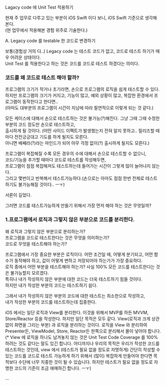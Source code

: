 Lagacy code 에 Unit Test 적용하기

현재 주 업무로 다루고 있는 부분이 iOS Swift 이다 보니, iOS Swift 기준으로 생각해 본다.   
(현 업무에서 적용해본 경험 위주로 기술한다.)

A. Legacy code 를 testable 한 코드로 변경하기   

보통(경험상 거의 다..) Legacy code 는 테스트 코드가 없고, 코드로 테스트 하기가 매우 어려운 상태이다.   
Unit Test 를 적용한다고 하는 것은 코드를 코드로 테스트 하겠다는 의미다.   

### 코드를 왜 코드로 테스트 해야 할까?   

프로그램의 크기가 작거나 초기라면, 손으로 프로그램의 로직을 쉽게 테스트할 수 있다.   
하지만 프로그램의 크기가 커지고, 기능이 많고, 예외 상황이 많고, 복잡한 환경에서 프로그램이 동작한다고 한다면..   
(아마도 대부분의 프로그램이 시간이 지남에 따라 필연적으로 이렇게 되는 것 같다.)   

모든 케이스에 대해서 손으로 테스트하는 것은 불가능(?)해진다. 그냥 그때 그때 수정한 부분의 코드 정도만 손으로 테스트하고,   
출시하게 될 것이다. (어떤 사이드 이펙트가 발생했는지 전혀 알지 못하고.. 릴리즈할 때마다 전전긍긍대고 기도를 하게 될지도 모른다.   
아니면 배째라(?)라는 마인드가 되어 아무 걱정 없이(?) 출시하게 될지도 모른다.)   

프로그램이 복잡해질 수록 모든 경우의 수에 대해서 손으로 테스트할 수 없으니,   
코드/기능을 추가할 때마다 코드로 테스트를 작성해두면,   
프로그램이 점점 복잡해져도 테스트하는데 들어가는 시간이 그렇게 많이 늘어나지 않는다.   
그리고 몇번이고 반복해서 테스트가능하다.(손으로는 아마도 점점 한번 전체로 테스트하기도 불가능해질 것이다.. ㅡㅜ)   

서론이 길었다.   



그러면 코드를 테스트가능하게 만들기 위해서 가장 먼저 해야 하는 것은 무엇일까?

### 1.프로그램에서 로직과 그렇지 않은 부분으로 코드를 분리한다.   

왜 로직과 그렇지 않은 부분으로 분리하는가?   
프로그램을 코드로 테스트한다는 것은 무엇을 의미하는가?   
코드로 무엇을 테스트해야 하는가?   

프로그램에서 가장 중요한 부분은 로직이다. 어떤 조건일 때, 어떻게 분기되고, 어떤 함수가 동작해야 하고, 값이 어떻게 변하고 저장되어야 하는가가 가장 중요하다.   
로직 중에서 어떤 부분을 테스트해야 하는가? 사실 100% 모든 코드를 테스트한다는 것은 불가능할지 모르겠다.   
특히나 내가 작성하지 않은 부분에 대한 코드는 더욱 테스트하기 힘들 것이다.   
하지만 내가 작성한 부분의 코드는 테스트하기 쉽다.

그래서 내가 작성하지 않은 부분의 코드에 대한 테스트는 최소한으로 작성하고,   
내가 작성한 부분의 코드를 테스트하는데 집중한다.

iOS 에서는 일단 로직과 View를 분리한다. 이것을 위해서 MVP를 하든 MVVM, Store/Reactor 등을 작성한다.
하지만 일단 목적은 모두 같다. View(로직과 크게 상관없이 화면을 그리는 부분) 과 로직을 분리하는 것이다.
로직을 View 와 분리하여 Presenter든, ViewModel, Store, Reactor든 한쪽으로 분리해서 몰아 넣어야 합니다.
(* View 에 로직을 하나도 남겨놓지 않는 것은 Unit Test Code Coverage 를 100% 하려는 것도 같다는 말도 있긴 합니다.
어디까지나 우리의 목적은 우리가 작성한 코드를 테스트하는 것인데, view 에서 (테스트가 필요 없을 정도로 자명하게) 간단히 작성할 수 있는 
코드를 코드로 테스트 가능하게 하기 위해서 (많이) 복잡하게 만들어야 한다면 목적보다 수단에 너무 치중한 것이 될 수 있습니다.
하지만 테스트가 필요 없을 정도로 자명한 코드의 기준이 조금 애매하긴 합니다. ㅡㅜ)



...
